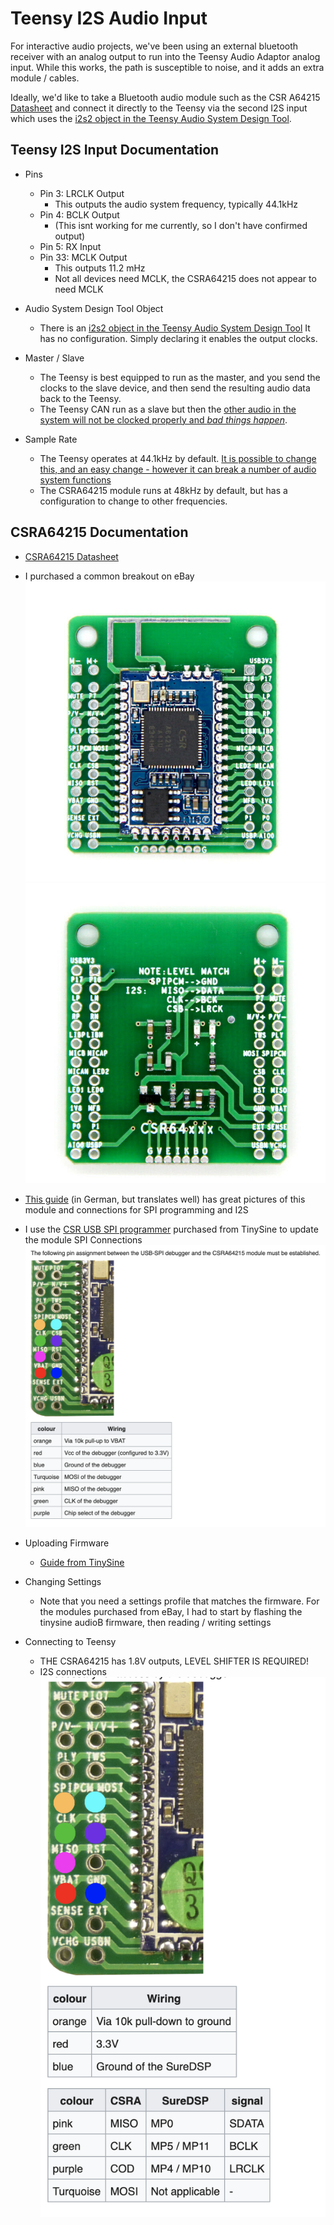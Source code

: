 # Teensy I2S Audio Input

For interactive audio projects, we've been using an external bluetooth receiver with an analog output to run into the Teensy Audio Adaptor analog input. While this works, the path is susceptible to noise, and it adds an extra module / cables.

Ideally, we'd like to take a Bluetooth audio module such as the CSR A64215 [Datasheet](https://www.tinyosshop.com/datasheet/CSRA64215%20QFN%20Data%20Sheet.pdf) and connect it directly to the Teensy via the second I2S input which uses the [i2s2 object in the Teensy Audio System Design Tool](https://www.pjrc.com/teensy/gui/?info=AudioInputI2S2).

## Teensy I2S Input Documentation

* Pins
  * Pin 3: LRCLK Output
    * This outputs the audio system frequency, typically 44.1kHz
  * Pin 4: BCLK Output
    * (This isnt working for me currently, so I don't have confirmed output)
  * Pin 5: RX Input
  * Pin 33: MCLK Output
    * This outputs 11.2 mHz
    * Not all devices need MCLK, the CSRA64215 does not appear to need MCLK

* Audio System Design Tool Object
  * There is an [i2s2 object in the Teensy Audio System Design Tool](https://www.pjrc.com/teensy/gui/?info=AudioInputI2S2) It has no configuration. Simply declaring it enables the output clocks.

* Master / Slave
  * The Teensy is best equipped to run as the master, and you send the clocks to the slave device, and then send the resulting audio data back to the Teensy.
  * The Teensy CAN run as a slave but then the [other audio in the system will not be clocked properly and *bad things happen*](https://forum.pjrc.com/threads/53824-Teensy-3-6-I2S-Slave-Mode-Question?p=188318&viewfull=1#post188318).

* Sample Rate
  * The Teensy operates at 44.1kHz by default. [It is possible to change this, and an easy change - however it can break a number of audio system functions](https://forum.pjrc.com/threads/60272-Time-for-a-new-Audiolibrary?p=236411&viewfull=1#post236411)
  * The CSRA64215 module runs at 48kHz by default, but has a configuration to change to other frequencies.


## CSRA64215 Documentation

* [CSRA64215 Datasheet](https://www.tinyosshop.com/datasheet)
* I purchased a common breakout on eBay
![CSRA64215 Breakout PCB front](/images/CSRA64215/csra64215_breakout_front.jpg)
![CSRA64215 Breakout PCB back](/images/CSRA64215/csra64215_breakout_back.jpg)

* [This guide](https://suredsp.ratz-it.de/index.php?title=CSRA64215) (in German, but translates well) has great pictures of this module and connections for SPI programming and I2S


* I use the [CSR USB SPI programmer](https://www.tinyosshop.com/index.php?route=product/product&product_id=876) purchased from TinySine to update the module
SPI Connections
![CSRA64215 Breakout SPI](images/CSRA64215/csra64215_breakout_spi.png)
* Uploading Firmware
  * [Guide from TinySine](https://www.tinyosshop.com/how-to-restore-bluetooth-audio-module-default-settings)
* Changing Settings
  * Note that you need a settings profile that matches the firmware. For the modules purchased from eBay, I had to start by flashing the tinysine audioB firmware, then reading / writing settings

* Connecting to Teensy
  * THE CSRA64215 has 1.8V outputs, LEVEL SHIFTER IS REQUIRED!
  * I2S connections ![CSRA64215 Breakout I2S](images/CSRA64215/csra64215_breakout_i2s.png)
